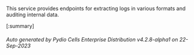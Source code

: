 






This service provides endpoints for extracting logs in various formats and auditing internal data.

[:summary]

###### Auto generated by Pydio Cells Enterprise Distribution v4.2.8-alpha1 on 22-Sep-2023
